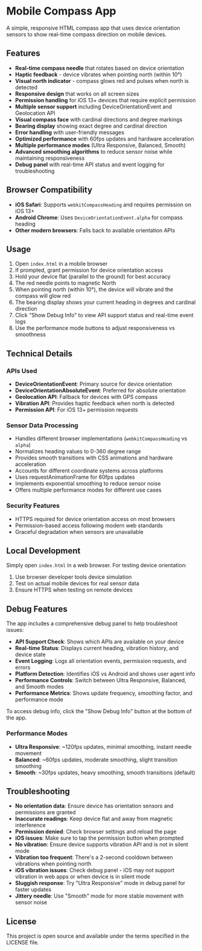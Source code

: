 # Mobile Compass App

A simple, responsive HTML compass app that uses device orientation sensors to show real-time compass direction on mobile devices.

## Features

- **Real-time compass needle** that rotates based on device orientation
- **Haptic feedback** - device vibrates when pointing north (within 10°)
- **Visual north indicator** - compass glows red and pulses when north is detected
- **Responsive design** that works on all screen sizes
- **Permission handling** for iOS 13+ devices that require explicit permission
- **Multiple sensor support** including DeviceOrientationEvent and Geolocation API
- **Visual compass face** with cardinal directions and degree markings
- **Bearing display** showing exact degree and cardinal direction
- **Error handling** with user-friendly messages
- **Optimized performance** with 60fps updates and hardware acceleration
- **Multiple performance modes** (Ultra Responsive, Balanced, Smooth)
- **Advanced smoothing algorithms** to reduce sensor noise while maintaining responsiveness
- **Debug panel** with real-time API status and event logging for troubleshooting

## Browser Compatibility

- **iOS Safari**: Supports `webkitCompassHeading` and requires permission on iOS 13+
- **Android Chrome**: Uses `DeviceOrientationEvent.alpha` for compass heading
- **Other modern browsers**: Falls back to available orientation APIs

## Usage

1. Open `index.html` in a mobile browser
2. If prompted, grant permission for device orientation access
3. Hold your device flat (parallel to the ground) for best accuracy
4. The red needle points to magnetic North
5. When pointing north (within 10°), the device will vibrate and the compass will glow red
6. The bearing display shows your current heading in degrees and cardinal direction
7. Click "Show Debug Info" to view API support status and real-time event logs
8. Use the performance mode buttons to adjust responsiveness vs smoothness

## Technical Details

### APIs Used

- **DeviceOrientationEvent**: Primary source for device orientation
- **DeviceOrientationAbsoluteEvent**: Preferred for absolute orientation
- **Geolocation API**: Fallback for devices with GPS compass
- **Vibration API**: Provides haptic feedback when north is detected
- **Permission API**: For iOS 13+ permission requests

### Sensor Data Processing

- Handles different browser implementations (`webkitCompassHeading` vs `alpha`)
- Normalizes heading values to 0-360 degree range
- Provides smooth transitions with CSS animations and hardware acceleration
- Accounts for different coordinate systems across platforms
- Uses requestAnimationFrame for 60fps updates
- Implements exponential smoothing to reduce sensor noise
- Offers multiple performance modes for different use cases

### Security Features

- HTTPS required for device orientation access on most browsers
- Permission-based access following modern web standards
- Graceful degradation when sensors are unavailable

## Local Development

Simply open `index.html` in a web browser. For testing device orientation:

1. Use browser developer tools device simulation
2. Test on actual mobile devices for real sensor data
3. Ensure HTTPS when testing on remote devices

## Debug Features

The app includes a comprehensive debug panel to help troubleshoot issues:

- **API Support Check**: Shows which APIs are available on your device
- **Real-time Status**: Displays current heading, vibration history, and device state
- **Event Logging**: Logs all orientation events, permission requests, and errors
- **Platform Detection**: Identifies iOS vs Android and shows user agent info
- **Performance Controls**: Switch between Ultra Responsive, Balanced, and Smooth modes
- **Performance Metrics**: Shows update frequency, smoothing factor, and performance mode

To access debug info, click the "Show Debug Info" button at the bottom of the app.

### Performance Modes

- **Ultra Responsive**: ~120fps updates, minimal smoothing, instant needle movement
- **Balanced**: ~60fps updates, moderate smoothing, slight transition smoothing
- **Smooth**: ~30fps updates, heavy smoothing, smooth transitions (default)

## Troubleshooting

- **No orientation data**: Ensure device has orientation sensors and permissions are granted
- **Inaccurate readings**: Keep device flat and away from magnetic interference
- **Permission denied**: Check browser settings and reload the page
- **iOS issues**: Make sure to tap the permission button when prompted
- **No vibration**: Ensure device supports vibration API and is not in silent mode
- **Vibration too frequent**: There's a 2-second cooldown between vibrations when pointing north
- **iOS vibration issues**: Check debug panel - iOS may not support vibration in web apps or when device is in silent mode
- **Sluggish response**: Try "Ultra Responsive" mode in debug panel for faster updates
- **Jittery needle**: Use "Smooth" mode for more stable movement with sensor noise

## License

This project is open source and available under the terms specified in the LICENSE file.
